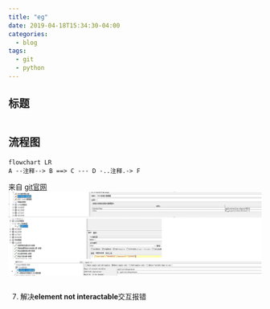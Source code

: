 ```yaml
---
title: "eg"
date: 2019-04-18T15:34:30-04:00
categories:
  - blog
tags:
  - git
  - python
---
```


## 标题

```bash
```
## 流程图
```mermaid
flowchart LR
A --注释--> B ==> C --- D -..注释.-> F
```
来自 [git官网](https://git-scm.com/book/zh/v2/Git-%E5%88%86%E6%94%AF-%E5%8F%98%E5%9F%BA)
![jpg](/assets/images/jmeter用户登录.jpg)
```python

```
7. 解决**element not interactable**交互报错

```txt

```


